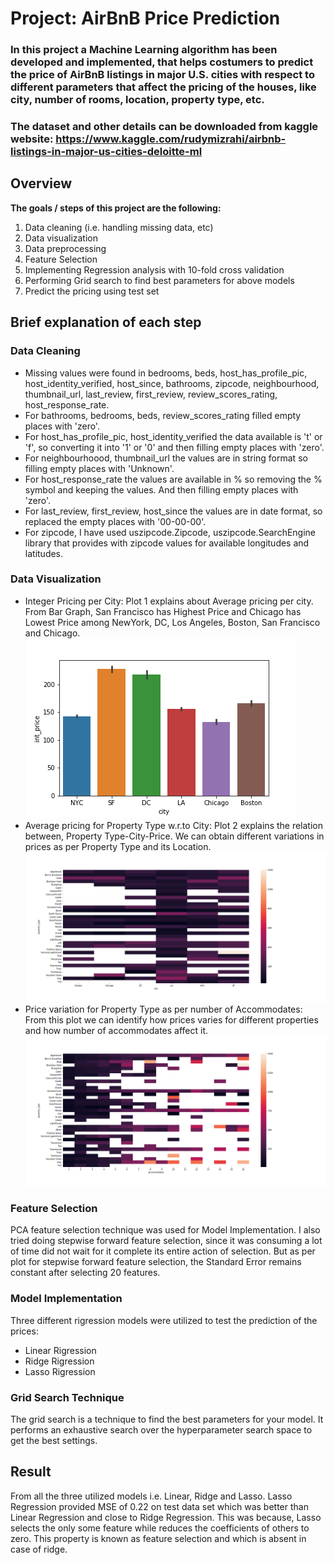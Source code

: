 # **Project: AirBnB Price Prediction**
### In this project a  Machine Learning algorithm has been developed and implemented, that helps costumers to predict the price of AirBnB listings in major U.S. cities with respect to different parameters that affect the pricing of the houses, like city, number of rooms, location, property type, etc.
### The dataset and other details can be downloaded from kaggle website: https://www.kaggle.com/rudymizrahi/airbnb-listings-in-major-us-cities-deloitte-ml 

## Overview
**The goals / steps of this project are the following:**
1. Data cleaning (i.e. handling missing data, etc)
2. Data visualization
4. Data preprocessing
3. Feature Selection
4. Implementing Regression analysis with 10-fold cross validation
5. Performing Grid search to find best parameters for above models
6. Predict the pricing using test set
    
[//]: # (Image References)

[image1]: ./plot1.png
[image2]: ./plot2.png
[image3]: ./plot3.png

## Brief explanation of each step

### Data Cleaning
- Missing values were found in bedrooms, beds, host_has_profile_pic, host_identity_verified, host_since, bathrooms, zipcode, neighbourhood, thumbnail_url, last_review, first_review, review_scores_rating, host_response_rate.
- For bathrooms, bedrooms, beds, review_scores_rating filled empty places with 'zero'.
- For host_has_profile_pic, host_identity_verified the data available is 't' or 'f', so converting it into '1' or '0' and then filling empty places with 'zero'.
- For neighbourhoood, thumbnail_url the values are in string format so filling empty places with 'Unknown'.
- For host_response_rate the values are available in % so removing the % symbol and keeping the values. And then filling empty places with 'zero'.
- For last_review, first_review, host_since the values are in date format, so replaced the empty places with '00-00-00'.
- For zipcode, I have used uszipcode.Zipcode, uszipcode.SearchEngine library that provides with zipcode values for available longitudes and latitudes.

### Data Visualization
- Integer Pricing per City: Plot 1 explains about Average pricing per city. From Bar Graph, San Francisco has Highest Price and Chicago has Lowest Price among NewYork, DC, Los Angeles,  Boston, San Francisco and Chicago.
![alt_text][image1]
- Average pricing for Property Type w.r.to City: Plot 2 explains the relation between, Property Type-City-Price. We can obtain different variations in prices as per Property Type and its Location.
![alt_text][image2]
- Price variation for Property Type as per number of Accommodates: From this plot we can identify how prices varies for different properties and how number of accommodates affect it.
![alt_text][image3]

### Feature Selection
PCA feature selection technique was used for Model Implementation.
I also tried doing stepwise forward feature selection, since it was consuming a lot of time did not wait for it complete its entire action of selection. But as per plot for stepwise forward feature selection, the Standard Error remains constant after selecting 20 features.

### Model Implementation
Three different rigression models were utilized to test the prediction of the prices:
- Linear Rigression
- Ridge Rigression
- Lasso Rigression

### Grid Search Technique
The grid search is a technique to find the best parameters for your model. It performs an exhaustive search over the hyperparameter search space to get the best settings.

## Result
From all the three utilized models i.e. Linear, Ridge and Lasso. Lasso Regression provided MSE of 0.22 on test data set which was better than Linear Regression and close to Ridge Regression. This was because, Lasso selects the only some feature while reduces the coefficients of others to zero. This property is known as feature selection and which is absent in case of ridge.
